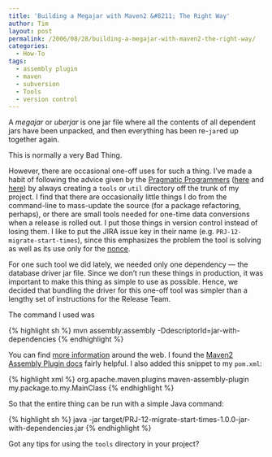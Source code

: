 ```yaml
---
title: 'Building a Megajar with Maven2 &#8211; The Right Way'
author: Tim
layout: post
permalink: /2006/08/28/building-a-megajar-with-maven2-the-right-way/
categories:
  - How-To
tags:
  - assembly plugin
  - maven
  - subversion
  - Tools
  - version control
---
```

A *megajar* or *uberjar* is one jar file where all the contents of all dependent jars have been unpacked, and then everything has been re-`jar`ed up together again.

This is normally a very Bad Thing.

However, there are occasional one-off uses for such a thing. I&#8217;ve made a habit of following the advice given by the [Pragmatic Programmers][1] ([here][2] and [here][3]) by always creating a `tools` or `util` directory off the trunk of my project. I find that there are occasionally little things I do from the command-line to mass-update the source (for a package refactoring, perhaps), or there are small tools needed for one-time data conversions when a release is rolled out. I put those things in version control instead of losing them. I like to put the JIRA issue key in their name (e.g. `PRJ-12-migrate-start-times`), since this emphasizes the problem the tool is solving as well as its use only for the [nonce][4].

For one such tool we did lately, we needed only one dependency &#8212; the database driver jar file. Since we don&#8217;t run these things in production, it was important to make this thing as simple to use as possible. Hence, we decided that bundling the driver for this one-off tool was simpler than a lengthy set of instructions for the Release Team.

The command I used was

{% highlight sh %}
mvn assembly:assembly -DdescriptorId=jar-with-dependencies
{% endhighlight %}


You can find [more information][5] around the web. I found the [Maven2 Assembly Plugin docs][6] fairly helpful. I also added this snippet to my `pom.xml`:

{% highlight xml %}
<plugin>
  <groupId>org.apache.maven.plugins</groupId>
  <artifactId>maven-assembly-plugin</artifactId>
  <configuration>
    <archive>
      <manifest>
        <mainClass>my.package.to.my.MainClass</mainClass>
      </manifest>
    </archive>
  </configuration>
</plugin>
{% endhighlight %}


So that the entire thing can be run with a simple Java command:

{% highlight sh %}
java -jar target/PRJ-12-migrate-start-times-1.0.0-jar-with-dependencies.jar
{% endhighlight %}

Got any tips for using the `tools` directory in your project?

 [1]: http://pragprog.com
 [2]: http://pragmaticprogrammer.com/titles/svn2/index.html
 [3]: http://pragmaticprogrammer.com/starter_kit/vc/index.html
 [4]: http://dictionary.reference.com/search?q=nonce&x=0&y=0
 [5]: http://www.synthesisstudios.com/whiteboard/tag/jar/
 [6]: http://maven.apache.org/plugins/maven-assembly-plugin/introduction.html
